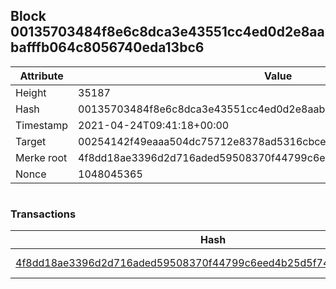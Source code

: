 ## Block 00135703484f8e6c8dca3e43551cc4ed0d2e8aabafffb064c8056740eda13bc6

Attribute | Value
--- | ---
Height | 35187
Hash | 00135703484f8e6c8dca3e43551cc4ed0d2e8aabafffb064c8056740eda13bc6
Timestamp | 2021-04-24T09:41:18+00:00
Target | 00254142f49eaaa504dc75712e8378ad5316cbcead634704b3734b6271167cc4
Merke root | 4f8dd18ae3396d2d716aded59508370f44799c6eed4b25d5f74b3e70554da70c
Nonce | 1048045365

```

```

### Transactions

Hash | Amount
--- | ---
[4f8dd18ae3396d2d716aded59508370f44799c6eed4b25d5f74b3e70554da70c](4f8dd18ae3396d2d716aded59508370f44799c6eed4b25d5f74b3e70554da70c.md) | 10.00000000 SKEPTI 
